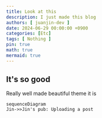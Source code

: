 ```yaml
---
title: Look at this
description: I just made this blog
authors: [ juanjin-dev ]
date: 2024-06-29 00:00:00 +0900
categories: [Etc]
tags: [ Nothing ]
pin: true
math: true
mermaid: true
---
```


## It's so good

Really well made beautiful theme it is

```mermaid
sequenceDiagram
Jin->>Jin's pub: Uploading a post
```
